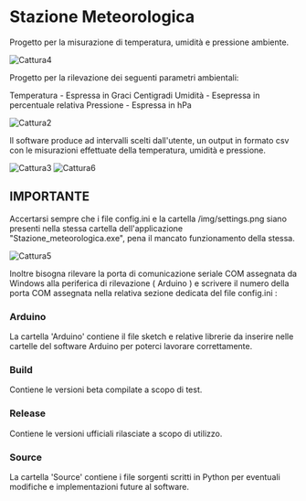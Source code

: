 # Stazione Meteorologica
 Progetto per la misurazione di temperatura, umidità e pressione ambiente.
 
![Cattura4](https://github.com/user-attachments/assets/f14a8350-dd38-4b23-845a-592ff615b657)

Progetto per la rilevazione dei seguenti parametri ambientali:

Temperatura - Espressa in Graci Centigradi
Umidità - Esepressa in percentuale relativa
Pressione - Espressa in hPa

![Cattura2](https://github.com/user-attachments/assets/98bcabf6-9326-4e8b-85e7-26d9ea42bab4)

Il software produce ad intervalli scelti dall'utente, un output in formato csv 
con le misurazioni effettuate della temperatura, umidità e pressione. 

![Cattura3](https://github.com/user-attachments/assets/d906052a-7dd1-45c9-91fb-84f14df6a650)
![Cattura6](https://github.com/user-attachments/assets/6fac910e-cb9d-44ea-b1d6-f60357bd7776)

## IMPORTANTE 
Accertarsi sempre che i file config.ini e la cartella /img/settings.png 
siano presenti nella stessa cartella dell'applicazione "Stazione_meteorologica.exe",
pena il mancato funzionamento della stessa. 

![Cattura5](https://github.com/user-attachments/assets/1b96ec71-066c-4672-97da-8d2330d46861)

Inoltre bisogna rilevare la porta di comunicazione seriale COM assegnata da Windows
alla periferica di rilevazione ( Arduino ) e scrivere il numero della porta COM assegnata
nella relativa sezione dedicata del file config.ini :

### Arduino
La cartella 'Arduino' contiene il file sketch e relative librerie da inserire
nelle cartelle del software Arduino per poterci lavorare correttamente.

### Build
Contiene le versioni beta compilate a scopo di test.

### Release
Contiene le versioni ufficiali rilasciate a scopo di utilizzo.

### Source
La cartella 'Source' contiene i file sorgenti scritti in Python per eventuali modifiche 
e implementazioni future al software.



